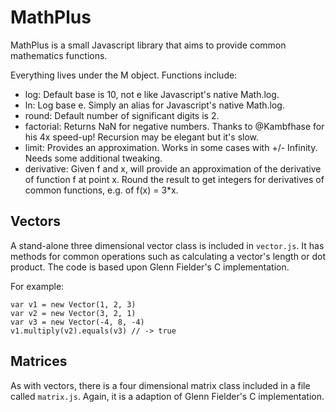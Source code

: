 # MathPlus

MathPlus is a small Javascript library that aims to provide common mathematics functions.

Everything lives under the M object. Functions include:

- log: Default base is 10, not e like Javascript's native Math.log.
- ln: Log base e. Simply an alias for Javascript's native Math.log.
- round: Default number of significant digits is 2.
- factorial: Returns NaN for negative numbers. Thanks to @Kambfhase for his 4x speed-up! Recursion may be elegant but it's slow.
- limit: Provides an approximation. Works in some cases with +/- Infinity. Needs some additional tweaking.
- derivative: Given f and x, will provide an approximation of the derivative of function f at point x. Round the result to get integers for derivatives of common functions, e.g. of f(x) = 3*x.

## Vectors

A stand-alone three dimensional vector class is included in `vector.js`. It has methods for common operations such as calculating a vector's length or dot product. The code is based upon Glenn Fielder's C implementation.

For example:

    var v1 = new Vector(1, 2, 3)
    var v2 = new Vector(3, 2, 1)
    var v3 = new Vector(-4, 8, -4)
    v1.multiply(v2).equals(v3) // -> true

## Matrices

As with vectors, there is a four dimensional matrix class included in a file called `matrix.js`. Again, it is a adaption of Glenn Fielder's C implementation.
